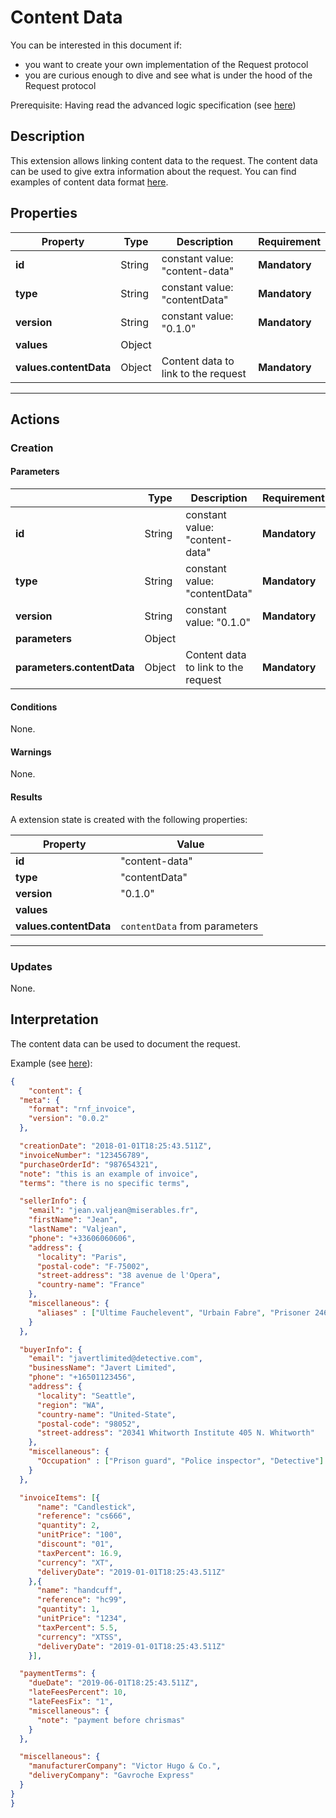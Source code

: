 # Content Data

You can be interested in this document if:

- you want to create your own implementation of the Request protocol
- you are curious enough to dive and see what is under the hood of the Request protocol

Prerequisite: Having read the advanced logic specification (see [here](./advanced-logic-specs-0.1.0.md))

## Description

This extension allows linking content data to the request.
The content data can be used to give extra information about the request. You can find examples of content data format [here](/packages/data-format).

## Properties

| Property               | Type   | Description                         | Requirement   |
| ---------------------- | ------ | ----------------------------------- | ------------- |
| **id**                 | String | constant value: "content-data"      | **Mandatory** |
| **type**               | String | constant value: "contentData"       | **Mandatory** |
| **version**            | String | constant value: "0.1.0"             | **Mandatory** |
| **values**             | Object |                                     |               |
| **values.contentData** | Object | Content data to link to the request | **Mandatory** |

---

## Actions

### Creation

#### Parameters

|                            | Type   | Description                         | Requirement   |
| -------------------------- | ------ | ----------------------------------- | ------------- |
| **id**                     | String | constant value: "content-data"      | **Mandatory** |
| **type**                   | String | constant value: "contentData"       | **Mandatory** |
| **version**                | String | constant value: "0.1.0"             | **Mandatory** |
| **parameters**             | Object |                                     |               |
| **parameters.contentData** | Object | Content data to link to the request | **Mandatory** |

#### Conditions

None.

#### Warnings

None.

#### Results

A extension state is created with the following properties:

|  Property              |  Value                        |
| ---------------------- | ----------------------------- |
| **id**                 | "content-data"                |
| **type**               | "contentData"                 |
| **version**            | "0.1.0"                       |
| **values**             |                               |
| **values.contentData** | `contentData` from parameters |

---

### Updates

None.

## Interpretation

The content data can be used to document the request.

Example (see [here](/packages/data-format)):

```JSON
{
    "content": {
  "meta": {
    "format": "rnf_invoice",
    "version": "0.0.2"
  },

  "creationDate": "2018-01-01T18:25:43.511Z",
  "invoiceNumber": "123456789",
  "purchaseOrderId": "987654321",
  "note": "this is an example of invoice",
  "terms": "there is no specific terms",

  "sellerInfo": {
    "email": "jean.valjean@miserables.fr",
    "firstName": "Jean",
    "lastName": "Valjean",
    "phone": "+33606060606",
    "address": {
      "locality": "Paris",
      "postal-code": "F-75002",
      "street-address": "38 avenue de l'Opera",
      "country-name": "France"
    },
    "miscellaneous": {
      "aliases" : ["Ultime Fauchelevent", "Urbain Fabre", "Prisoner 24601", "Prisoner 9430"]
    }
  },

  "buyerInfo": {
    "email": "javertlimited@detective.com",
    "businessName": "Javert Limited",
    "phone": "+16501123456",
    "address": {
      "locality": "Seattle",
      "region": "WA",
      "country-name": "United-State",
      "postal-code": "98052",
      "street-address": "20341 Whitworth Institute 405 N. Whitworth"
    },
    "miscellaneous": {
      "Occupation" : ["Prison guard", "Police inspector", "Detective"]
    }
  },

  "invoiceItems": [{
      "name": "Candlestick",
      "reference": "cs666",
      "quantity": 2,
      "unitPrice": "100",
      "discount": "01",
      "taxPercent": 16.9,
      "currency": "XT",
      "deliveryDate": "2019-01-01T18:25:43.511Z"
    },{
      "name": "handcuff",
      "reference": "hc99",
      "quantity": 1,
      "unitPrice": "1234",
      "taxPercent": 5.5,
      "currency": "XTSS",
      "deliveryDate": "2019-01-01T18:25:43.511Z"
    }],

  "paymentTerms": {
    "dueDate": "2019-06-01T18:25:43.511Z",
    "lateFeesPercent": 10,
    "lateFeesFix": "1",
    "miscellaneous": {
      "note": "payment before chrismas"
    }
  },

  "miscellaneous": {
    "manufacturerCompany": "Victor Hugo & Co.",
    "deliveryCompany": "Gavroche Express"
  }
}
}
```
